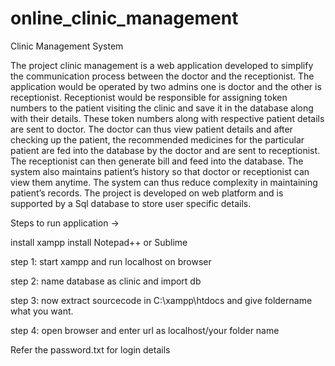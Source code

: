 # online_clinic_management



Clinic Management System

The project clinic management is a web application developed to simplify the communication process between the doctor and the receptionist. The application would be operated by two admins one is doctor and the other is receptionist. Receptionist would be responsible for assigning token numbers to the patient visiting the clinic and save it in the database along with their details. These token numbers along with respective patient details are sent to doctor. The doctor can thus view patient details and after checking up the patient, the recommended medicines for the particular patient are fed into the database by the doctor and are sent to receptionist. The receptionist can then generate bill and feed into the database. The system also maintains patient’s history so that doctor or receptionist can view them anytime. The system can thus reduce complexity in maintaining patient’s records. The project is developed on web platform and is supported by a Sql database to store user specific details.

Steps to run application ->

install xampp install Notepad++ or Sublime

step 1: start xampp and run localhost on browser

step 2: name database as clinic and import db

step 3: now extract sourcecode in C:\xampp\htdocs and give foldername what you want.

step 4: open browser and enter url as localhost/your folder name

Refer the password.txt for login details
